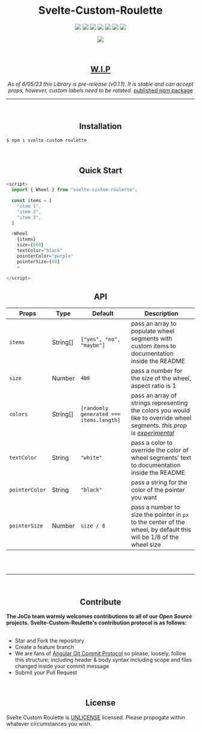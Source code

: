<h1 align="center"><b>Svelte-Custom-Roulette</b></h1>

<p align="center">
  <a href="./UNLICENSE" target="blank"><img src="https://img.shields.io/badge/license-UNLICENSE-blue?style=plastic"></img></a>
  <a href="https://github.com/jor-col/svelte-custom-roulette" target="blank"><img src="https://img.shields.io/github/commit-activity/w/jor-col/svelte-custom-roulette?style=plastic"></img></a>
  <a href="https://github.com/jor-col/svelte-custom-roulette" target="blank"><img src="https://img.shields.io/github/contributors/jor-col/svelte-custom-roulette?style=plastic"></img></a>
  <a href="https://github.com/jor-col/svelte-custom-roulette" target="blank"><img src="https://img.shields.io/github/languages/count/jor-col/svelte-custom-roulette?style=plastic&color=orange"></img></a>
  <a href="https://github.com/jor-col/svelte-custom-roulette" target="blank"><img src="https://img.shields.io/github/search/jor-col/svelte-custom-roulette/goto?style=plastic"></img></a>
  <a href="https://github.com/jor-col/svelte-custom-roulette" target="blank"><img src="https://img.shields.io/github/languages/code-size/jor-col/svelte-custom-roulette?style=plastic"></img></a>
  <a href="https://github.com/jor-col/svelte-custom-roulette" target="blank"><img src="https://img.shields.io/github/directory-file-count/jor-col/svelte-custom-roulette?color=green&style=plastic"></img></a>
</p>
<p align="center">
  <a href="https://github.com/jor-col/svelte-custom-roulette" target="blank"><img src="https://img.shields.io/github/forks/jor-col/svelte-custom-roulette?style=social"></img></a>
</p>
<br />
<div align="center">
  <h2><b><a href="#experimental" aria-hidden="true" color="white">W.I.P</a></b></h2>
  <i>As of 6/05/23 this Library is pre-release (v0.1.1). It is stable and can accept props, however, custom labels need to be rotated.</i> <a href="https://www.npmjs.com/package/svelte-custom-roulette" target="blank">published npm package</a>
</div>

<hr />
<br />

<div align="center">
  <h2><b>Installation</b></h2>
</div>

```javascript
$ npm i svelte-custom-roulette
```

<br />
<h2 align="center"><b>
  Quick Start
</b></h2>

```javascript
<script>
  import { Wheel } from "svelte-custom-roulette";

  const items = [
    "item 1",
    "item 2",
    "item 3",
  ]

  <Wheel
    {items}
    size={800}
    textColor="black"
    pointerColor="purple"
    pointerSize={60}
    >

</script>
```

<div class="table-container" align="center">
<h2><b>API</b></h2>
<article itemprop="text">
  <table>
    <thead>
      <tr>
        <th>Props</th>
        <th>Type</th>
        <th>Default</th>
        <th>Description</th>
      </tr>
    </thead>
    <tbody>
      <tr>
        <td><code>items</code></td>
        <td>String[]</td>
        <td><code>["yes", "no", "maybe"]</code></td>
        <td>pass an array to populate wheel segments with custom items to documentation inside the README</td>
      </tr>
      <tr>
        <td><code>size</code></td>
        <td>Number</td>
        <td><code>400</code></td>
        <td>pass a number for the size of the wheel, aspect ratio is 1</td>
      </tr>
      <tr>
        <td><code>colors</code></td>
        <td>String[]</td>
        <td><code>[randomly generated === items.length]</code></td>
        <td>pass an array of strings representing the colors you would like to override wheel segments. <i>this prop is <a href="#experimental">experimental</a></i></td>
      </tr>
      <tr>
        <td><code>textColor</code></td>
        <td>String</td>
        <td><code>"white"</code></td>
        <td>pass a color to override the color of wheel segments' text to documentation inside the README</td>
      </tr>
      <tr>
        <td><code>pointerColor</code></td>
        <td>String</td>
        <td><code>"black"</code></td>
        <td>pass a string for the color of the pointer you want</td>
      </tr>
      <tr>
        <td><code>pointerSize</code></td>
        <td>Number</td>
        <td><code>size / 8</code></td>
        <td>pass a number to size the pointer in <code>px</code> to the center of the wheel, by default this will be 1/8 of the wheel size</td>
      </tr>
    </tbody>

  </table>
</article>
</div>
<br />
<br />
<hr />
<br />
<h2 align="center"><b>Contribute</b></h2>
<b>The JoCo team warmly welcomes contributions to all of our <em>Open Source</em> projects.</b>
<b>Svelte-Custom-Roulette's contribution protocol is as follows:</b>
<br />
<ul>
<br />
<li>Star and Fork the repository</li>
<li>Create a feature branch</li>
<li>We are fans of <a href="https://github.com/angular/angular.js/blob/master/DEVELOPERS.md#-git-commit-guidelines">Angular Git Commit Protocol</a> so please, loosely, follow this structure; including header & body syntax including scope and files changed inside your commit message</li>
<li>Submit your Pull Request</li>
</ul>

<br />
<h2 align="center"><b>License</b></h2>
Svelte Custom Roulette is <a href="http://unlicense.org/">UNLICENSE</a> licensed. Please propogate within whatever circumstances you wish.

<!-- [UNLICENSE](/UNLICENSE) -->

<!-- license -->

<!-- [![License](https://img.shields.io/badge/license-UNLICENSE-blue?style=plastic)](./UNLICENSE) -->

<!-- commits -->

<!-- [![License](https://img.shields.io/github/commit-activity/w/jor-col/svelte-custom-roulette?style=plastic)](./README) -->

<!-- contributors -->

<!-- [![License](https://img.shields.io/github/contributors/jor-col/svelte-custom-roulette?style=plastic)](./README) -->

<!-- languages -->

<!-- [![License](https://img.shields.io/github/languages/count/jor-col/svelte-custom-roulette?style=plastic&color=orange)](./README) -->

<!-- goto visits -->

<!-- [![License](https://img.shields.io/github/search/jor-col/svelte-custom-roulette/goto?style=plastic)](./README) -->

<!-- size -->

<!-- [![License](https://img.shields.io/github/languages/code-size/jor-col/svelte-custom-roulette?style=plastic)](./README) -->

<!-- files -->

<!-- [![License](https://img.shields.io/github/directory-file-count/jor-col/svelte-custom-roulette?color=green&style=plastic)](./README) -->

<!-- forks -->

<!-- [![License](https://img.shields.io/github/forks/jor-col/svelte-custom-roulette?style=social)](./README) -->
